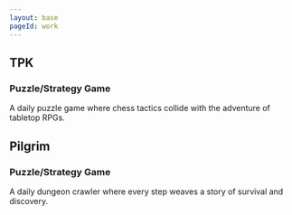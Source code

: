 ```yaml
---
layout: base
pageId: work
---
```


## TPK
### Puzzle/Strategy Game
A daily puzzle game where chess tactics collide with the adventure of tabletop RPGs.

## Pilgrim
### Puzzle/Strategy Game
A daily dungeon crawler where every step weaves a story of survival and discovery.

